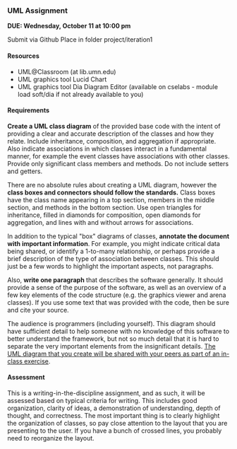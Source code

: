 ### UML Assignment

**DUE: Wednesday, October 11 at 10:00 pm**

Submit via Github
Place in folder project/iteration1

#### Resources

- UML@Classroom (at lib.umn.edu)
- UML graphics tool Lucid Chart
- UML graphics tool Dia Diagram Editor (available on cselabs - module load soft/dia if not already available to you)

#### Requirements

**Create a UML class diagram** of the provided base code with the intent of providing a clear and accurate description of the classes and how they relate. Include inheritance, composition, and aggregation if appropriate. Also indicate associations in which classes interact in a fundamental manner, for example the event classes have associations with other classes. Provide only significant class members and methods. Do not include setters and getters.

There are no absolute rules about creating a UML diagram, however the **class boxes and connectors should follow the standards.** Class boxes have the class name appearing in a top section, members in the middle section, and methods in the bottom section. Use open triangles for inheritance, filled in diamonds for composition, open diamonds for aggregation, and lines with and without arrows for associations.

In addition to the typical "box" diagrams of classes, **annotate the document with important information**. For example, you might indicate critical data being shared, or identify a 1-to-many relationship, or perhaps provide a brief description of the type of association between classes. This should just be a few words to highlight the important aspects, not paragraphs.

Also, **write one paragraph** that describes the software generally. It should provide a sense of the purpose of the software, as well as an overview of a few key elements of the code structure (e.g. the graphics viewer and arena classes). If you use some text that was provided with the code, then be sure and cite your source.

The audience is programmers (including yourself). This diagram should have sufficient detail to help someone with no knowledge of this software to better understand the framework, but not so much detail that it is hard to separate the very important elements from the insignificant details. <u>The UML diagram that you create will be shared with your peers as part of an in-class exercise</u>.

#### Assessment

This is a writing-in-the-discipline assignment, and as such, it will be assessed based on typical criteria for writing. This includes good organization, clarity of ideas, a demonstration of understanding, depth of thought, and correctness. The most important thing is to clearly highlight the organization of classes, so pay close attention to the layout that you are presenting to the user. If you have a bunch of crossed lines, you probably need to reorganize the layout.
